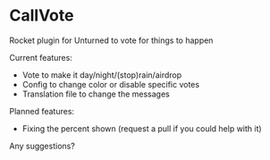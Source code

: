 # CallVote
Rocket plugin for Unturned to vote for things to happen

Current features:
- Vote to make it day/night/(stop)rain/airdrop
- Config to change color or disable specific votes
- Translation file to change the messages

Planned features:
- Fixing the percent shown (request a pull if you could help with it)

Any suggestions?
